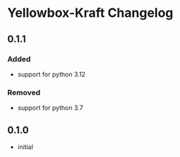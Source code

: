 # Yellowbox-Kraft Changelog
## 0.1.1
### Added
* support for python 3.12
### Removed
* support for python 3.7
## 0.1.0
* initial
